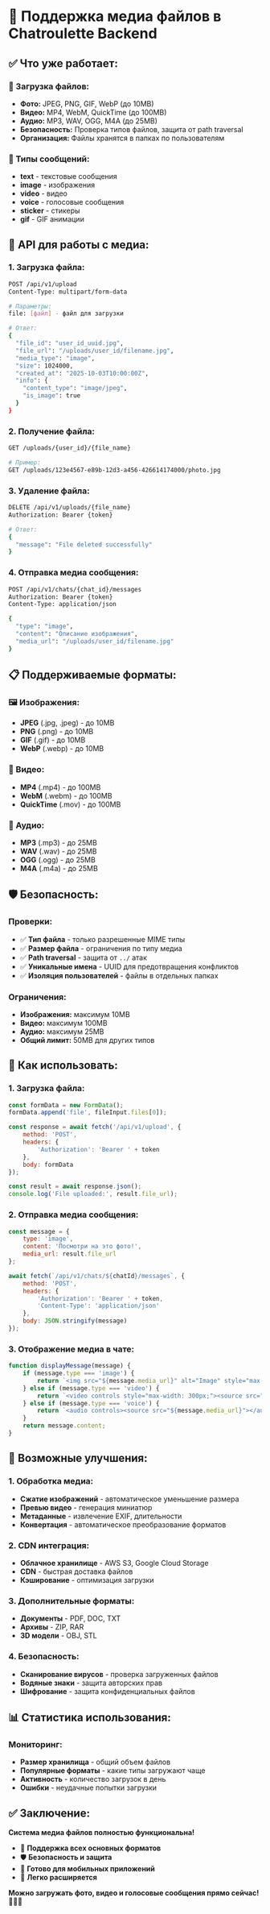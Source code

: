 # 📸 Поддержка медиа файлов в Chatroulette Backend

## ✅ **Что уже работает:**

### **📁 Загрузка файлов:**
- **Фото:** JPEG, PNG, GIF, WebP (до 10MB)
- **Видео:** MP4, WebM, QuickTime (до 100MB)
- **Аудио:** MP3, WAV, OGG, M4A (до 25MB)
- **Безопасность:** Проверка типов файлов, защита от path traversal
- **Организация:** Файлы хранятся в папках по пользователям

### **💬 Типы сообщений:**
- **text** - текстовые сообщения
- **image** - изображения
- **video** - видео
- **voice** - голосовые сообщения
- **sticker** - стикеры
- **gif** - GIF анимации

## 🚀 **API для работы с медиа:**

### **1. Загрузка файла:**
```bash
POST /api/v1/upload
Content-Type: multipart/form-data

# Параметры:
file: [файл] - файл для загрузки

# Ответ:
{
  "file_id": "user_id_uuid.jpg",
  "file_url": "/uploads/user_id/filename.jpg",
  "media_type": "image",
  "size": 1024000,
  "created_at": "2025-10-03T10:00:00Z",
  "info": {
    "content_type": "image/jpeg",
    "is_image": true
  }
}
```

### **2. Получение файла:**
```bash
GET /uploads/{user_id}/{file_name}

# Пример:
GET /uploads/123e4567-e89b-12d3-a456-426614174000/photo.jpg
```

### **3. Удаление файла:**
```bash
DELETE /api/v1/uploads/{file_name}
Authorization: Bearer {token}

# Ответ:
{
  "message": "File deleted successfully"
}
```

### **4. Отправка медиа сообщения:**
```bash
POST /api/v1/chats/{chat_id}/messages
Authorization: Bearer {token}
Content-Type: application/json

{
  "type": "image",
  "content": "Описание изображения",
  "media_url": "/uploads/user_id/filename.jpg"
}
```

## 📋 **Поддерживаемые форматы:**

### **🖼️ Изображения:**
- **JPEG** (.jpg, .jpeg) - до 10MB
- **PNG** (.png) - до 10MB
- **GIF** (.gif) - до 10MB
- **WebP** (.webp) - до 10MB

### **🎥 Видео:**
- **MP4** (.mp4) - до 100MB
- **WebM** (.webm) - до 100MB
- **QuickTime** (.mov) - до 100MB

### **🎵 Аудио:**
- **MP3** (.mp3) - до 25MB
- **WAV** (.wav) - до 25MB
- **OGG** (.ogg) - до 25MB
- **M4A** (.m4a) - до 25MB

## 🛡️ **Безопасность:**

### **Проверки:**
- ✅ **Тип файла** - только разрешенные MIME типы
- ✅ **Размер файла** - ограничения по типу медиа
- ✅ **Path traversal** - защита от `../` атак
- ✅ **Уникальные имена** - UUID для предотвращения конфликтов
- ✅ **Изоляция пользователей** - файлы в отдельных папках

### **Ограничения:**
- **Изображения:** максимум 10MB
- **Видео:** максимум 100MB
- **Аудио:** максимум 25MB
- **Общий лимит:** 50MB для других типов

## 🔧 **Как использовать:**

### **1. Загрузка файла:**
```javascript
const formData = new FormData();
formData.append('file', fileInput.files[0]);

const response = await fetch('/api/v1/upload', {
    method: 'POST',
    headers: {
        'Authorization': 'Bearer ' + token
    },
    body: formData
});

const result = await response.json();
console.log('File uploaded:', result.file_url);
```

### **2. Отправка медиа сообщения:**
```javascript
const message = {
    type: 'image',
    content: 'Посмотри на это фото!',
    media_url: result.file_url
};

await fetch(`/api/v1/chats/${chatId}/messages`, {
    method: 'POST',
    headers: {
        'Authorization': 'Bearer ' + token,
        'Content-Type': 'application/json'
    },
    body: JSON.stringify(message)
});
```

### **3. Отображение медиа в чате:**
```javascript
function displayMessage(message) {
    if (message.type === 'image') {
        return `<img src="${message.media_url}" alt="Image" style="max-width: 300px;">`;
    } else if (message.type === 'video') {
        return `<video controls style="max-width: 300px;"><source src="${message.media_url}"></video>`;
    } else if (message.type === 'voice') {
        return `<audio controls><source src="${message.media_url}"></audio>`;
    }
    return message.content;
}
```

## 🚀 **Возможные улучшения:**

### **1. Обработка медиа:**
- **Сжатие изображений** - автоматическое уменьшение размера
- **Превью видео** - генерация миниатюр
- **Метаданные** - извлечение EXIF, длительности
- **Конвертация** - автоматическое преобразование форматов

### **2. CDN интеграция:**
- **Облачное хранилище** - AWS S3, Google Cloud Storage
- **CDN** - быстрая доставка файлов
- **Кэширование** - оптимизация загрузки

### **3. Дополнительные форматы:**
- **Документы** - PDF, DOC, TXT
- **Архивы** - ZIP, RAR
- **3D модели** - OBJ, STL

### **4. Безопасность:**
- **Сканирование вирусов** - проверка загруженных файлов
- **Водяные знаки** - защита авторских прав
- **Шифрование** - защита конфиденциальных файлов

## 📊 **Статистика использования:**

### **Мониторинг:**
- **Размер хранилища** - общий объем файлов
- **Популярные форматы** - какие типы загружают чаще
- **Активность** - количество загрузок в день
- **Ошибки** - неудачные попытки загрузки

## ✅ **Заключение:**

**Система медиа файлов полностью функциональна!**
- 🎯 **Поддержка всех основных форматов**
- 🛡️ **Безопасность и защита**
- 📱 **Готово для мобильных приложений**
- 🚀 **Легко расширяется**

**Можно загружать фото, видео и голосовые сообщения прямо сейчас!** 📸🎥🎵
